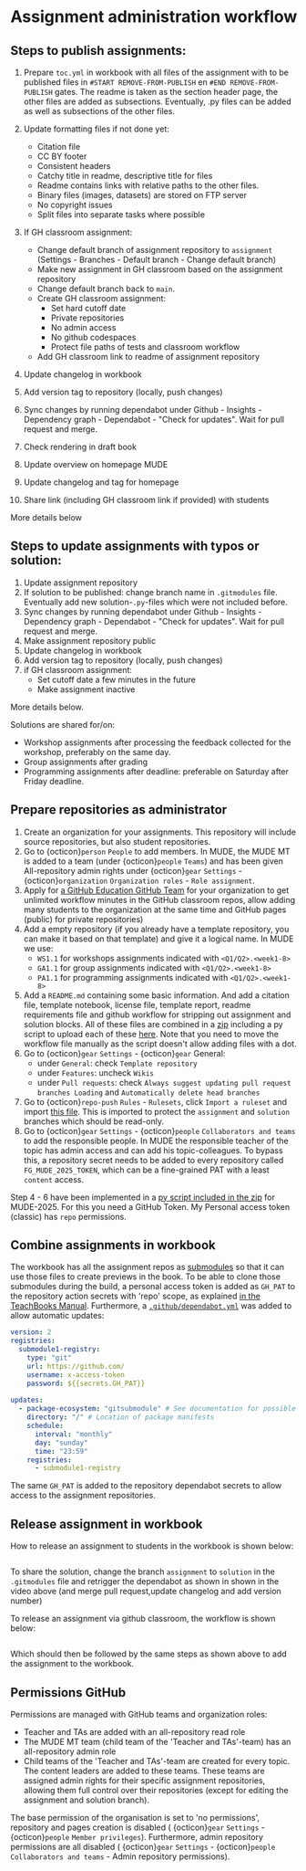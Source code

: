 # Assignment administration workflow

## Steps to publish assignments:
1. Prepare `toc.yml` in workbook with all files of the assignment with to be published files in `#START REMOVE-FROM-PUBLISH` en `#END REMOVE-FROM-PUBLISH` gates. The readme is taken as the section header page, the other files are added as subsections. Eventually, .py files can be added as well as subsections of the other files.
2. Update formatting files if not done yet:
    - Citation file
    - CC BY footer
    - Consistent headers
    - Catchy title in readme, descriptive title for files
    - Readme contains links with relative paths to the other files.
    - Binary files (images, datasets) are stored on FTP server
    - No copyright issues
    - Split files into separate tasks where possible
3. If GH classroom assignment:

    - Change default branch of assignment repository to `assignment` (Settings - Branches - Default branch - Change default branch)
    - Make new assignment in GH classroom based on the assignment repository
    - Change default branch back to `main`.
    - Create GH classroom assignment:
        - Set hard cutoff date
        - Private repositories
        - No admin access
        - No github codespaces
        - Protect file paths of tests and classroom workflow
    - Add GH classroom link to readme of assignment repository

4. Update changelog in workbook
5. Add version tag to repository (locally, push changes)
6. Sync changes by running dependabot under Github - Insights - Dependency graph - Dependabot - "Check for updates". Wait for pull request and merge.
7. Check rendering in draft book
8. Update overview on homepage MUDE
9. Update changelog and tag for homepage
10. Share link (including GH classroom link if provided) with students

More details below

## Steps to update assignments with typos or solution:
1. Update assignment repository
2. If solution to be published: change branch name in `.gitmodules` file. Eventually add new solution-`.py`-files which were not included before.
3. Sync changes by running dependabot under Github - Insights - Dependency graph - Dependabot - "Check for updates". Wait for pull request and merge.
4. Make assignment repository public
5. Update changelog in workbook
6. Add version tag to repository (locally, push changes)
7. if GH classroom assignment:
    - Set cutoff date a few minutes in the future
    - Make assignment inactive

More details below.

Solutions are shared for/on:

- Workshop assignments after processing the feedback collected for the workshop, preferably on the same day.
- Group assignments after grading
- Programming assignments after deadline: preferable on Saturday after Friday deadline.

## Prepare repositories as administrator

1. Create an organization for your assignments. This repository will include source repositories, but also student repositories.
2. Go to {octicon}`person` `People` to add members. In MUDE, the MUDE MT is added to a team (under {octicon}`people` `Teams`) and has been given All-repository admin rights under {octicon}`gear` `Settings` - {octicon}`organization` `Organization roles` - `Role assignment`.
3. Apply for [a GitHub Education GitHub Team](https://education.github.com/globalcampus/teacher) for your organization to get unlimited workflow minutes in the GitHub classroom repos, allow adding many students to the organization at the same time and GitHub pages (public) for private repositories)
4. Add a empty repository (if you already have a template repository, you can make it based on that template) and give it a logical name. In MUDE we use:
   - `WS1.1` for workshops assignments indicated with `<Q1/Q2>.<week1-8>`
   - `GA1.1` for group assignments indicated with `<Q1/Q2>.<week1-8>`
   - `PA1.1` for programming assignments indicated with `<Q1/Q2>.<week1-8>`
5. Add a `README.md` containing some basic information. And add a citation file, template notebook, license file, template report, readme requirements file and github workflow for stripping out assignment and solution blocks. All of these files are combined in a [zip](./repo_template.zip) including a py script to upload each of these [here](./create_repos.py). Note that you need to move the workflow file manually as the script doesn't allow adding files with a dot.
6. Go to {octicon}`gear` `Settings` - {octicon}`gear` General:
   - under `General`: check `Template repository`
   - under `Features`: uncheck `Wikis`
   - under `Pull requests`: check `Always suggest updating pull request branches Loading` and `Automatically delete head branches`
7. Go to {octicon}`repo-push` `Rules` - `Rulesets`, click `Import a ruleset` and import [this file](./protect_assignment_and_solution.json). This is imported to protect the `assignment` and `solution` branches which should be read-only.
8. Go to {octicon}`gear` `Settings` - {octicon}`people` `Collaborators and teams` to add the responsible people. In MUDE the responsible teacher of the topic has admin access and can add his topic-colleagues. To bypass this, a repository secret needs to be added to every repository called `FG_MUDE_2025_TOKEN`, which can be a fine-grained PAT with a least `content` access.

Step 4 - 6 have been implemented in a [py script included in the zip](./create_repos.py) for MUDE-2025. For this you need a GitHub Token. My Personal access token (classic) has `repo` permissions.

## Combine assignments in workbook
The workbook has all the assignment repos as [submodules](https://teachbooks.io/manual/external/Nested-Books/README.html) so that it can use those files to create previews in the book. To be able to clone those submodules during the build, a personal access token is added as `GH_PAT` to the repository action secrets with 'repo' scope, as explained [in the TeachBooks Manual](https://teachbooks.io/manual/external/deploy-book-workflow/README.html#private-submodules). Furthermore, a [`.github/dependabot.yml`](https://teachbooks.io/manual/external/Nested-Books/README.html#the-external-book-is-updated) was added to allow automatic updates:

```yaml
version: 2
registries:
  submodule1-registry:
    type: "git"
    url: https://github.com/
    username: x-access-token
    password: ${{secrets.GH_PAT}}
    
updates:
  - package-ecosystem: "gitsubmodule" # See documentation for possible values
    directory: "/" # Location of package manifests
    schedule:
      interval: "monthly"
      day: "sunday"
      time: "23:59"
    registries:
      - submodule1-registry
```

The same `GH_PAT` is added to the repository dependabot secrets to allow access to the assignment repositories.

## Release assignment in workbook

How to release an assignment to students in the workbook is shown below:

```{video} https://www.youtube.com/watch?v=ryhD623UqZ0
```

To share the solution, change the branch `assignment` to `solution` in the `.gitmodules` file and retrigger the dependabot as shown in shown in the video above (and merge pull request,update changelog and add version number)

To release an assignment via github classroom, the workflow is shown below:

```{video} https://youtu.be/dph6VI3f-Qo
```

Which should then be followed by the same steps as shown above to add the assignment to the workbook.

## Permissions GitHub

Permissions are managed with GitHub teams and organization roles:
- Teacher and TAs are added with an all-repository read role
- The MUDE MT team (child team of the 'Teacher and TAs'-team) has an all-repository admin role
- Child teams of the 'Teacher and TAs'-team are created for every topic. The content leaders are added to these teams. These teams are assigned admin rights for their specific assignment repositories, allowing them full control over their repositories (except for editing the assignment and solution branch).

The base permission of the organisation is set to 'no permissions', repository and pages creation is disabled ( {octicon}`gear` `Settings` - {octicon}`people` `Member privileges`). Furthermore, admin repository permissions are all disabled ( {octicon}`gear` `Settings` - {octicon}`people` `Collaborators and teams` - Admin repository permissions).

